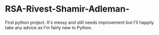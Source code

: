 # RSA-Rivest-Shamir-Adleman-
First python project.
It's messy and still needs improvement but I'll happily take any advice as I'm fairly new to Python.
